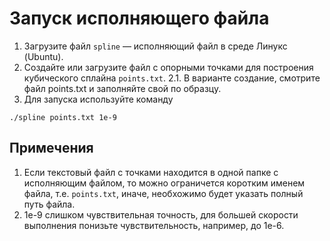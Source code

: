 # Запуск исполняющего файла
1. Загрузите файл `spline` — исполняющий файл в среде Линукс (Ubuntu).
2. Создайте или загрузите файл с опорными точками для построения кубического сплайна `points.txt`.
  2.1. В варианте создание, смотрите файл points.txt и заполняйте свой по образцу.
3. Для запуска используйте команду
```
./spline points.txt 1e-9
```
## Примечения
1. Если текстовый файл с точками находится в одной папке с исполняющим файлом, то можно ограничется коротким именем файла, т.е. `points.txt`, иначе, необхожимо будет указать полный путь файла.
2. 1e-9 слишком чувствительная точность, для большей скорости выполнения понизьте чувствительность, например, до 1e-6.
